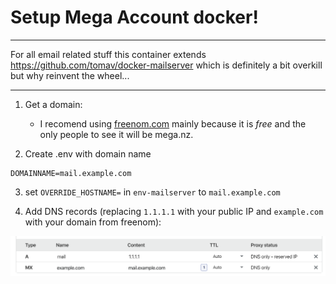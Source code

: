 # Setup Mega Account docker!
____
For all email related stuff this container extends https://github.com/tomav/docker-mailserver which is definitely a bit overkill but why reinvent the wheel...
____

1. Get a domain:
    - I recomend using [freenom.com](https://www.freenom.com/en/index.html?lang=en) mainly because it is _free_ and the only people to see it will be mega.nz.

2. Create .env with domain name
```
DOMAINNAME=mail.example.com
```

3. set `OVERRIDE_HOSTNAME=` in `env-mailserver` to `mail.example.com`


4. Add DNS records (replacing `1.1.1.1` with your public IP and `example.com` with your domain from freenom):

![cloudflare](images/cloudflare.png)




